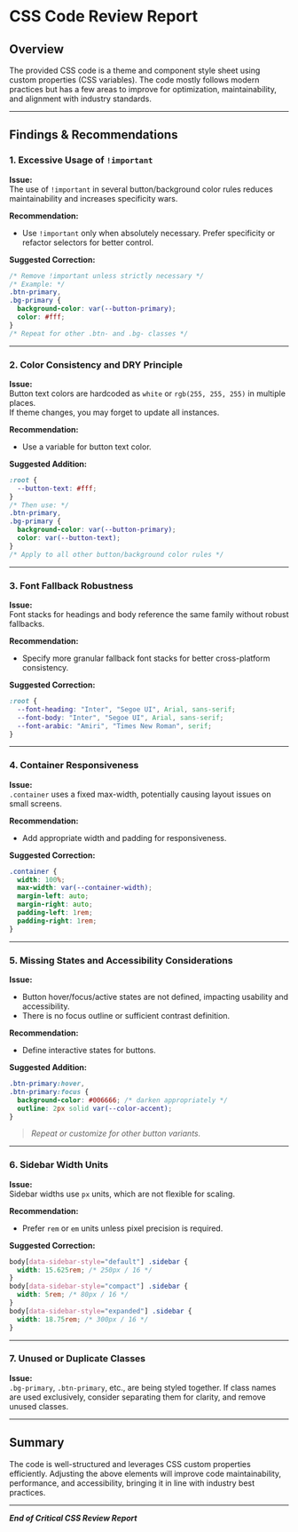 # CSS Code Review Report

## Overview

The provided CSS code is a theme and component style sheet using custom properties (CSS variables). The code mostly follows modern practices but has a few areas to improve for optimization, maintainability, and alignment with industry standards.

---

## Findings & Recommendations

### 1. Excessive Usage of `!important`

**Issue:**  
The use of `!important` in several button/background color rules reduces maintainability and increases specificity wars.

**Recommendation:**

- Use `!important` only when absolutely necessary. Prefer specificity or refactor selectors for better control.

**Suggested Correction:**

```css
/* Remove !important unless strictly necessary */
/* Example: */
.btn-primary,
.bg-primary {
  background-color: var(--button-primary);
  color: #fff;
}
/* Repeat for other .btn- and .bg- classes */
```

---

### 2. Color Consistency and DRY Principle

**Issue:**  
Button text colors are hardcoded as `white` or `rgb(255, 255, 255)` in multiple places.  
If theme changes, you may forget to update all instances.

**Recommendation:**

- Use a variable for button text color.

**Suggested Addition:**

```css
:root {
  --button-text: #fff;
}
/* Then use: */
.btn-primary,
.bg-primary {
  background-color: var(--button-primary);
  color: var(--button-text);
}
/* Apply to all other button/background color rules */
```

---

### 3. Font Fallback Robustness

**Issue:**  
Font stacks for headings and body reference the same family without robust fallbacks.

**Recommendation:**

- Specify more granular fallback font stacks for better cross-platform consistency.

**Suggested Correction:**

```css
:root {
  --font-heading: "Inter", "Segoe UI", Arial, sans-serif;
  --font-body: "Inter", "Segoe UI", Arial, sans-serif;
  --font-arabic: "Amiri", "Times New Roman", serif;
}
```

---

### 4. Container Responsiveness

**Issue:**  
`.container` uses a fixed max-width, potentially causing layout issues on small screens.

**Recommendation:**

- Add appropriate width and padding for responsiveness.

**Suggested Correction:**

```css
.container {
  width: 100%;
  max-width: var(--container-width);
  margin-left: auto;
  margin-right: auto;
  padding-left: 1rem;
  padding-right: 1rem;
}
```

---

### 5. Missing States and Accessibility Considerations

**Issue:**

- Button hover/focus/active states are not defined, impacting usability and accessibility.
- There is no focus outline or sufficient contrast definition.

**Recommendation:**

- Define interactive states for buttons.

**Suggested Addition:**

```css
.btn-primary:hover,
.btn-primary:focus {
  background-color: #006666; /* darken appropriately */
  outline: 2px solid var(--color-accent);
}
```

> _Repeat or customize for other button variants._

---

### 6. Sidebar Width Units

**Issue:**  
Sidebar widths use `px` units, which are not flexible for scaling.

**Recommendation:**

- Prefer `rem` or `em` units unless pixel precision is required.

**Suggested Correction:**

```css
body[data-sidebar-style="default"] .sidebar {
  width: 15.625rem; /* 250px / 16 */
}
body[data-sidebar-style="compact"] .sidebar {
  width: 5rem; /* 80px / 16 */
}
body[data-sidebar-style="expanded"] .sidebar {
  width: 18.75rem; /* 300px / 16 */
}
```

---

### 7. Unused or Duplicate Classes

**Issue:**  
`.bg-primary`, `.btn-primary`, etc., are being styled together. If class names are used exclusively, consider separating them for clarity, and remove unused classes.

---

## Summary

The code is well-structured and leverages CSS custom properties efficiently. Adjusting the above elements will improve code maintainability, performance, and accessibility, bringing it in line with industry best practices.

---

**_End of Critical CSS Review Report_**
